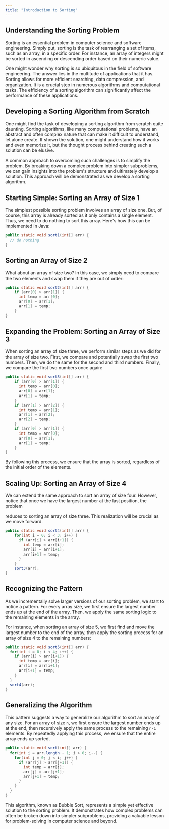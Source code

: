 ```yaml
---
title: "Introduction to Sorting"
---
```


## Understanding the Sorting Problem

Sorting is an essential problem in computer science and software engineering. Simply put, sorting is the task of rearranging a set of items, such as an array, in a specific order. For instance, an array of integers might be sorted in ascending or descending order based on their numeric value.

One might wonder why sorting is so ubiquitous in the field of software engineering. The answer lies in the multitude of applications that it has. Sorting allows for more efficient searching, data compression, and organization. It is a crucial step in numerous algorithms and computational tasks. The efficiency of a sorting algorithm can significantly affect the performance of these applications.

## Developing a Sorting Algorithm from Scratch

One might find the task of developing a sorting algorithm from scratch quite daunting. Sorting algorithms, like many computational problems, have an abstract and often complex nature that can make it difficult to understand, let alone create. If shown the solution, one might understand how it works and even memorize it, but the thought process behind creating such a solution can be elusive.

A common approach to overcoming such challenges is to simplify the problem. By breaking down a complex problem into simpler subproblems, we can gain insights into the problem's structure and ultimately develop a solution. This approach will be demonstrated as we develop a sorting algorithm.

## Starting Simple: Sorting an Array of Size 1

The simplest possible sorting problem involves an array of size one. But, of course, this array is already sorted as it only contains a single element. Thus, we need to do nothing to sort this array. Here's how this can be implemented in Java:

```java
public static void sort1(int[] arr) {
  // do nothing
}
```

## Sorting an Array of Size 2

What about an array of size two? In this case, we simply need to compare the two elements and swap them if they are out of order:

```java
public static void sort2(int[] arr) {
    if (arr[0] > arr[1]) {
      int temp = arr[0];
      arr[0] = arr[1];
      arr[1] = temp;
    }
}
```

## Expanding the Problem: Sorting an Array of Size 3

When sorting an array of size three, we perform similar steps as we did for the array of size two. First, we compare and potentially swap the first two numbers. Then, we do the same for the second and third numbers. Finally, we compare the first two numbers once again:

```java
public static void sort3(int[] arr) {
    if (arr[0] > arr[1]) {
      int temp = arr[0];
      arr[0] = arr[1];
      arr[1] = temp;
    }
    if (arr[1] > arr[2]) {
      int temp = arr[1];
      arr[1] = arr[2];
      arr[2] = temp;
    }
    if (arr[0] > arr[1]) {
      int temp = arr[0];
      arr[0] = arr[1];
      arr[1] = temp;
    }
}
```

By following this process, we ensure that the array is sorted, regardless of the initial order of the elements.

## Scaling Up: Sorting an Array of Size 4

We can extend the same approach to sort an array of size four. However, notice that once we have the largest number at the last position, the problem

 reduces to sorting an array of size three. This realization will be crucial as we move forward.

```java
public static void sort4(int[] arr) {
    for(int i = 0; i < 3; i++) {
      if (arr[i] > arr[i+1]) {
        int temp = arr[i];
        arr[i] = arr[i+1];
        arr[i+1] = temp;
      }
    }
    sort3(arr);
}
```

## Recognizing the Pattern

As we incrementally solve larger versions of our sorting problem, we start to notice a pattern. For every array size, we first ensure the largest number ends up at the end of the array. Then, we apply the same sorting logic to the remaining elements in the array.

For instance, when sorting an array of size 5, we first find and move the largest number to the end of the array, then apply the sorting process for an array of size 4 to the remaining numbers:

```java
public static void sort5(int[] arr) {
  for(int i = 0; i < 4; i++) {
    if (arr[i] > arr[i+1]) {
      int temp = arr[i];
      arr[i] = arr[i+1];
      arr[i+1] = temp;
    }
  }
  sort4(arr);
}
```

## Generalizing the Algorithm

This pattern suggests a way to generalize our algorithm to sort an array of any size. For an array of size `n`, we first ensure the largest number ends up at the end, then recursively apply the same process to the remaining `n-1` elements. By repeatedly applying this process, we ensure that the entire array ends up sorted.

```java
public static void sort(int[] arr) {
  for(int i = arr.length - 1; i > 0; i--) {
    for(int j = 0; j < i; j++) {
      if (arr[j] > arr[j+1]) {
        int temp = arr[j];
        arr[j] = arr[j+1];
        arr[j+1] = temp;
      }
    }
  }
}
```

This algorithm, known as Bubble Sort, represents a simple yet effective solution to the sorting problem. It demonstrates how complex problems can often be broken down into simpler subproblems, providing a valuable lesson for problem-solving in computer science and beyond.
